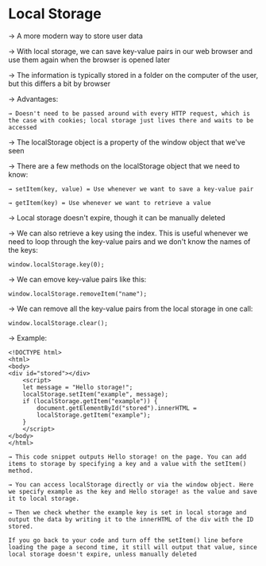 # Local Storage

→ A more modern way to store user data

→ With local storage, we can save key-value pairs in our web browser and use them again when the browser is opened later

→ The information is typically stored in a folder on the computer of the user, but this differs a bit by browser

→  Advantages:

    → Doesn't need to be passed around with every HTTP request, which is the case with cookies; local storage just lives there and waits to be accessed

→ The localStorage object is a property of the window object that we've seen

→ There are a few methods on the localStorage object that we need to know:

    → setItem(key, value) = Use whenever we want to save a key-value pair

    → getItem(key) = Use whenever we want to retrieve a value

→ Local storage doesn't expire, though it can be manually deleted

→ We can also retrieve a key using the index. This is useful whenever we need to loop through the key-value pairs and we don't know the names of the keys:

    window.localStorage.key(0);

→ We can emove key-value pairs like this:

    window.localStorage.removeItem("name");

→ We can remove all the key-value pairs from the local storage in one call:

    window.localStorage.clear();

→ Example:

    <!DOCTYPE html>
    <html>
    <body>
    <div id="stored"></div>
        <script>
        let message = "Hello storage!";
        localStorage.setItem("example", message);
        if (localStorage.getItem("example")) {
            document.getElementById("stored").innerHTML =
            localStorage.getItem("example");
        }
        </script>
    </body>
    </html>

    → This code snippet outputs Hello storage! on the page. You can add items to storage by specifying a key and a value with the setItem() method. 
    
    → You can access localStorage directly or via the window object. Here we specify example as the key and Hello storage! as the value and save it to local storage.
    
    → Then we check whether the example key is set in local storage and output the data by writing it to the innerHTML of the div with the ID stored.

    If you go back to your code and turn off the setItem() line before loading the page a second time, it still will output that value, since local storage doesn't expire, unless manually deleted


